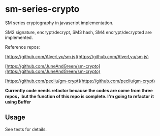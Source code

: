 # sm-series-crypto

SM series cryptography in javascript implementation.

SM2 signature, encrypt/decrypt, SM3 hash, SM4 encrypt/decrypted are implemented.

Reference repos:

[https://github.com/AlverLyu/sm.js](https://github.com/AlverLyu/sm.js)

[https://github.com/JuneAndGreen/sm-crypto](https://github.com/JuneAndGreen/sm-crypto)

[https://github.com/pecliu/gm-crypt](https://github.com/pecliu/gm-crypt)

**Currently code needs refactor because the codes are come from three repos，but the function of this repo is complete. I'm going to refactor it using Buffer**

## Usage 

See tests for details.
